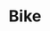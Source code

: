 ---
title: 'Bike'
description: 'Lorem ipsum dolor sit amet consectetur adipisicing elit. Ut, velit? Eaque magni doloribus eligendi.'
image: null
price: 465.99
---